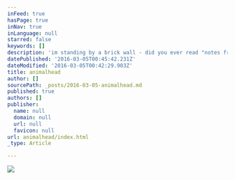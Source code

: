 ```yaml
---
inFeed: true
hasPage: true
inNav: true
inLanguage: null
starred: false
keywords: []
description: 'im standing by a brick wall - did you ever read "notes from underground" ?'
datePublished: '2016-03-05T00:45:42.231Z'
dateModified: '2016-03-05T00:42:29.903Z'
title: animalhead
author: []
sourcePath: _posts/2016-03-05-animalhead.md
published: true
authors: []
publisher:
  name: null
  domain: null
  url: null
  favicon: null
url: animalhead/index.html
_type: Article

---
```

![](https://the-grid-user-content.s3-us-west-2.amazonaws.com/1da42437-50a2-4a50-92d2-5365af22c6ba.jpg)